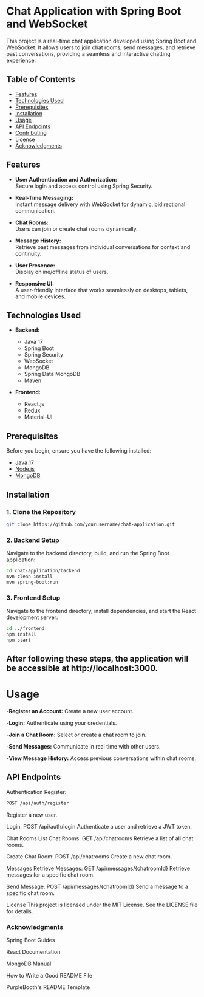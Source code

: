 # Chat Application with Spring Boot and WebSocket

This project is a real-time chat application developed using Spring Boot and WebSocket. It allows users to join chat rooms, send messages, and retrieve past conversations, providing a seamless and interactive chatting experience.

## Table of Contents

- [Features](#features)
- [Technologies Used](#technologies-used)
- [Prerequisites](#prerequisites)
- [Installation](#installation)
- [Usage](#usage)
- [API Endpoints](#api-endpoints)
- [Contributing](#contributing)
- [License](#license)
- [Acknowledgments](#acknowledgments)

## Features

- **User Authentication and Authorization:**  
  Secure login and access control using Spring Security.

- **Real-Time Messaging:**  
  Instant message delivery with WebSocket for dynamic, bidirectional communication.

- **Chat Rooms:**  
  Users can join or create chat rooms dynamically.

- **Message History:**  
  Retrieve past messages from individual conversations for context and continuity.

- **User Presence:**  
  Display online/offline status of users.

- **Responsive UI:**  
  A user-friendly interface that works seamlessly on desktops, tablets, and mobile devices.

## Technologies Used

- **Backend:**
  - Java 17
  - Spring Boot
  - Spring Security
  - WebSocket
  - MongoDB
  - Spring Data MongoDB
  - Maven

- **Frontend:**
  - React.js
  - Redux
  - Material-UI

## Prerequisites

Before you begin, ensure you have the following installed:

- [Java 17](https://www.oracle.com/java/technologies/javase-jdk17-downloads.html)
- [Node.js](https://nodejs.org/)
- [MongoDB](https://www.mongodb.com/try/download/community)

## Installation

### 1. Clone the Repository

```bash
git clone https://github.com/yourusername/chat-application.git
```

### 2. Backend Setup
Navigate to the backend directory, build, and run the Spring Boot application:

```bash
cd chat-application/backend
mvn clean install
mvn spring-boot:run
```

### 3. Frontend Setup
Navigate to the frontend directory, install dependencies, and start the React development server:

```bash
cd ../frontend
npm install
npm start
```

## After following these steps, the application will be accessible at http://localhost:3000.

# Usage
-**Register an Account:**
Create a new user account.

-**Login:**
Authenticate using your credentials.

-**Join a Chat Room:**
Select or create a chat room to join.

-**Send Messages:**
Communicate in real time with other users.

-**View Message History:**
Access previous conversations within chat rooms.

## API Endpoints
Authentication
Register:
```bash
POST /api/auth/register
```
Register a new user.

Login:
POST /api/auth/login
Authenticate a user and retrieve a JWT token.

Chat Rooms
List Chat Rooms:
GET /api/chatrooms
Retrieve a list of all chat rooms.

Create Chat Room:
POST /api/chatrooms
Create a new chat room.

Messages
Retrieve Messages:
GET /api/messages/{chatroomId}
Retrieve messages for a specific chat room.

Send Message:
POST /api/messages/{chatroomId}
Send a message to a specific chat room.

License
This project is licensed under the MIT License. See the LICENSE file for details.

### Acknowledgments
Spring Boot Guides

React Documentation

MongoDB Manual

How to Write a Good README File

PurpleBooth's README Template
